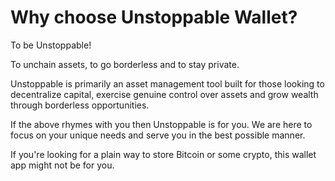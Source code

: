 # Why choose Unstoppable Wallet?

To be Unstoppable!

To unchain assets, to go borderless and to stay private.

Unstoppable is primarily an asset management tool built for those looking to decentralize capital, exercise genuine control over assets and grow wealth through borderless opportunities.

If the above rhymes with you then Unstoppable is for you. We are here to focus on your unique needs and serve you in the best possible manner.

If you're looking for a plain way to store Bitcoin or some crypto, this wallet app might not be for you. 
